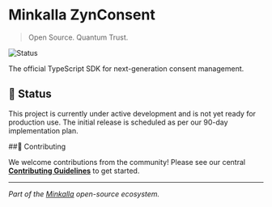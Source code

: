 # Minkalla ZynConsent

> Open Source. Quantum Trust.

![Status](https://img.shields.io/badge/status-under%20active%20development-orange)

The official TypeScript SDK for next-generation consent management.

## 🚀 Status

This project is currently under active development and is not yet ready for production use. The initial release is scheduled as per our 90-day implementation plan.

##🤝 Contributing

We welcome contributions from the community! Please see our central [**Contributing Guidelines**](https://github.com/minkalla/.github/blob/main/CONTRIBUTING.md) to get started.

---

*Part of the [Minkalla](https://github.com/minkalla) open-source ecosystem.*
